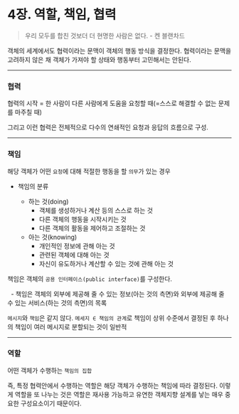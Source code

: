 # 4장. 역할, 책임, 협력

> 우리 모두를 합친 것보더 더 현명한 사람은 없다. - 켄 블랜차드

객체의 세계에서도 협력이라는 문맥이 객체의 행동 방식을 결정한다. 협력이라는 문맥을 고려하지 않은 채 객체가 가져야 할 상태와 행동부터 고민해서는 안된다.

---

### 협력

협력의 시작 = 한 사람이 다른 사람에게 도움을 요청할 때(=스스로 해결할 수 없는 문제를 마주칠 때)

그리고 이런 협력은 전체적으로 다수의 연쇄적인 요청과 응답의 흐름으로 구성.

---

### 책임

해당 객체가 어떤 `요청`에 대해 적절한 행동을 할 `의무`가 있는 경우

- 책임의 분류

    - 하는 것(doing)
        - 객체를 생성하거나 계산 등의 스스로 하는 것
        - 다른 객체의 행동을 시작시키는 것
        - 다른 객체의 활동을 제어하고 조절하는 것
    - 아는 것(knowing)
        - 개인적인 정보에 관해 아는 것
        - 관련된 객체에 대해 아는 것
        - 자신이 유도하거나 계산할 수 있는 것에 관해 아는 것

책임은 객체의 `공용 인터페이스(public interface)`를 구성한다. <br>

&nbsp;    - 책임은 객체의 외부에 제공해 줄 수 있는 정보(아는 것의 측면)와 외부에 제공해 줄 수 있는 서비스(하는 것의 측면)의 목록

`메시지`와 `책임`은 같지 않다. `메세지 ∈ 책임의 관계`로 책임이 상위 수준에서 결정된 후 하나의 책임이 여러 메시지로 분할되는 것이 일반적

---

### 역할

어떤 객체가 수행하는 `책임의 집합`

즉, 특정 협력안에서 수행하는 역할은 해당 객체가 수행하는 책임에 따라 결정된다.
이렇게 역할을 또 나누는 것은 역할은 재사용 가능하고 유연한 객체지향 설계를 낳는 매우 중요한 구성요소이기 때문이다.

